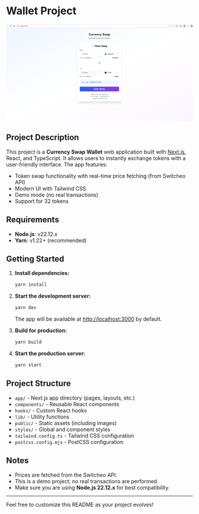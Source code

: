 # Wallet Project

![Currency Swap Screenshot](public/screenshot.png)

## Project Description

This project is a **Currency Swap Wallet** web application built with [Next.js](https://nextjs.org/), React, and TypeScript. It allows users to instantly exchange tokens with a user-friendly interface. The app features:

- Token swap functionality with real-time price fetching (from Switcheo API)
- Modern UI with Tailwind CSS
- Demo mode (no real transactions)
- Support for 32 tokens

## Requirements

- **Node.js**: v22.12.x
- **Yarn**: v1.22+ (recommended)

## Getting Started

1. **Install dependencies:**
   ```bash
   yarn install
   ```

2. **Start the development server:**
   ```bash
   yarn dev
   ```
   The app will be available at [http://localhost:3000](http://localhost:3000) by default.

3. **Build for production:**
   ```bash
   yarn build
   ```

4. **Start the production server:**
   ```bash
   yarn start
   ```

## Project Structure

- `app/` - Next.js app directory (pages, layouts, etc.)
- `components/` - Reusable React components
- `hooks/` - Custom React hooks
- `lib/` - Utility functions
- `public/` - Static assets (including images)
- `styles/` - Global and component styles
- `tailwind.config.ts` - Tailwind CSS configuration
- `postcss.config.mjs` - PostCSS configuration

## Notes

- Prices are fetched from the Switcheo API.
- This is a demo project; no real transactions are performed.
- Make sure you are using **Node.js 22.12.x** for best compatibility.

---

Feel free to customize this README as your project evolves!
